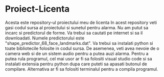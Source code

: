 # Proiect-Licenta
Acesta este repository-ul proiectului meu de licenta
In acest repository veti gasi codul sursa al proiectului si sunetul pentru alarma. Nu am putut sa incarc si predictorul de forme. Va trebui sa cautati pe internet si sa il downloadati. Numele predictorului este "shape_predictor_68_face_landmarks.dat". 
Va trebui sa instalati python si toate bibliotecile folosite in codul sursa. De asemenea, veti avea nevoie de o camera web si de un sistem audio pentru a putea auzi alarma.
Pentru a putea rula programul, cel mai usor ar fi sa folositi visual studio code si sa instalati extensia pentru python dupa care puteti sa apasati butonul de compilare. Alternativa ar fi sa folositi terminalul pentru a compila programul. 
